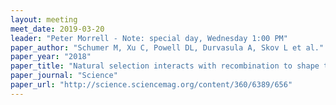 ```yaml
---
layout: meeting
meet_date: 2019-03-20
leader: "Peter Morrell - Note: special day, Wednesday 1:00 PM"
paper_author: "Schumer M, Xu C, Powell DL, Durvasula A, Skov L et al."
paper_year: "2018"
paper_title: "Natural selection interacts with recombination to shape the evolution of hybrid genomes"
paper_journal: "Science"
paper_url: "http://science.sciencemag.org/content/360/6389/656"
---
```

